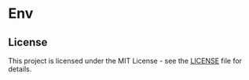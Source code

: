 # Env

## License

This project is licensed under the MIT License - see the [LICENSE](../../LICENSE) file for details.
